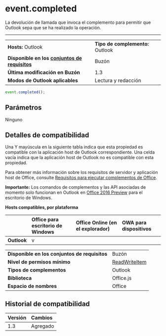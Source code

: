 

# <a name="event.completed"></a>event.completed
La devolución de llamada que invoca el complemento para permitir que Outlook sepa que se ha realizado la operación.

****

|||
|:-----|:-----|
|**Hosts:** Outlook|**Tipo de complemento:** Outlook|
|**Disponible en los [conjuntos de requisitos](../../docs/overview/specify-office-hosts-and-api-requirements.md)**|Buzón|
|**Última modificación en Buzón**|1.3|
|**Modos de Outlook aplicables**|Lectura y redacción|



```js
event.completed();
```


## <a name="parameters"></a>Parámetros

Ninguno


## <a name="support-details"></a>Detalles de compatibilidad


Una Y mayúscula en la siguiente tabla indica que esta propiedad es compatible con la aplicación host de Outlook correspondiente. Una celda vacía indica que la aplicación host de Outlook no es compatible con esta propiedad.

Para obtener más información sobre los requisitos de servidor y aplicación host de Office, consulte [Requisitos para ejecutar complementos de Office](../../docs/overview/requirements-for-running-office-add-ins.md).

 **Importante:** Los comandos de complementos y las API asociadas de momento solo funcionan en Outlook en [Office 2016 Preview](https://products.office.com/en-us/office-2016-preview) para el escritorio de Windows.


**Hosts compatibles, por plataforma**


| |**Office para escritorio de Windows**|**Office Online (en el explorador)**|**OWA para dispositivos**|
|:-----|:-----|:-----|:-----|
|**Outlook**|v|||

|||
|:-----|:-----|
|**Disponible en los conjuntos de requisitos**|Buzón|
|**Nivel de permisos mínimo**|[ReadWriteItem](../../docs/outlook/understanding-outlook-add-in-permissions.md)|
|**Tipos de complementos**|Outlook|
|**Biblioteca**|Office.js|
|**Espacio de nombres**|Office|

## <a name="support-history"></a>Historial de compatibilidad




|**Versión**|**Cambios**|
|:-----|:-----|
|1.3|Agregado|
